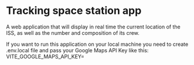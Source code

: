 # Tracking space station app
A web application that will display in real time the current location of the ISS, as well as the number and composition of its crew.

If you want to run this application on your local machine you need to create .env.local file and pass your Google Maps API Key like this:
VITE_GOOGLE_MAPS_API_KEY=<your api key>

